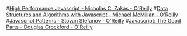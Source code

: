 #[High Performance Javascript - Nicholas C. Zakas - O'Reilly](http://www.amazon.com/Performance-JavaScript-Faster-Application-Interfaces-ebook/dp/B0043D2F62/ref=sr_1_1?ie=UTF8&qid=1398715724&sr=8-1&keywords=high+performance+javascript)
#[Data Structures and Algorithms with Javascript - Michael McMillan - O'Reilly](http://www.amazon.com/Structures-Algorithms-JavaScript-Michael-McMillan-ebook/dp/B00IV3J23Y/ref=sr_1_1?ie=UTF8&qid=1398715825&sr=8-1&keywords=data+structures+and+algorithms+with+javascript)
#[Javascript Patterns - Stoyan Stefanov - O'Reilly]()
#[Javascript: The Good Parts - Douglas Crockford - O'Reilly](http://www.amazon.com/JavaScript-Good-Parts-Douglas-Crockford/dp/0596517742/ref=sr_1_1?s=books&ie=UTF8&qid=1398715934&sr=1-1&keywords=the+good+parts+javascript)